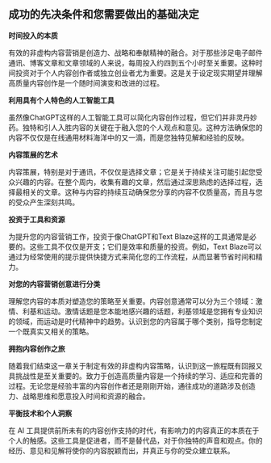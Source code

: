 ## 成功的先决条件和您需要做出的基础决定

**时间投入的本质**

有效的非虚构内容营销是创造力、战略和奉献精神的融合。对于那些涉足电子邮件通讯、博客文章和文章领域的人来说，每周投入约四到五个小时至关重要。这种时间投资对于个人内容创作者或独立创业者尤为重要。这是关于设定现实期望并理解高质量内容创作是一个随时间演变和改进的过程。

**利用具有个人特色的人工智能工具**

虽然像ChatGPT这样的人工智能工具可以简化内容创作过程，但它们并非灵丹妙药。独特和引人入胜内容的关键在于融入您的个人观点和意见。这种方法确保您的内容不仅仅是在线通用材料海洋中的又一滴，而是您独特见解和经验的反映。

**内容策展的艺术**

内容策展，特别是对于通讯，不仅仅是选择文章；它是关于持续关注可能引起您受众兴趣的内容。在整个周内，收集有趣的文章，然后通过深思熟虑的选择过程，选择最相关的文章。这种与内容的持续互动确保您分享的内容不仅质量高，而且与您的受众产生深刻共鸣。

**投资于工具和资源**

为提升您的内容营销工作，投资于像ChatGPT和Text Blaze这样的工具通常是必要的。这些工具不仅仅是开支；它们是效率和质量的投资。例如，Text Blaze可以通过为经常使用的提示提供快捷方式来简化您的工作流程，从而显著节省时间和精力。

**对您的内容营销创意进行分类**

理解您内容的本质对塑造您的策略至关重要。内容创意通常可以分为三个领域：激情、利基和运动。激情话题是您本能地感兴趣的话题，利基领域是您拥有专业知识的领域，而运动是时代精神中的趋势。认识到您的内容属于哪个类别，指导您制定一个既真实又相关的策略。

**拥抱内容创作之旅**

随着我们结束这一章关于制定有效的非虚构内容策略，认识到这一旅程既有回报又具挑战性是至关重要的。致力于创造高质量内容是一个持续的学习、适应和完善的过程。无论您是经验丰富的内容创作者还是刚刚开始，通往成功的道路涉及创造力、战略思维和愿意投入时间和资源的融合。

**平衡技术和个人洞察**

在 AI 工具提供前所未有的内容创作支持的时代，有影响力的内容真正的本质在于个人的触感。这些工具是促进者，而不是替代品，对于你独特的声音和观点。你的经历、意见和见解将使你的内容脱颖而出，并真正与你的受众建立联系。
